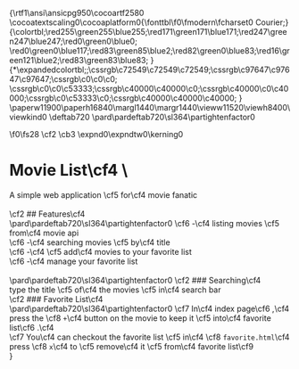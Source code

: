 {\rtf1\ansi\ansicpg950\cocoartf2580
\cocoatextscaling0\cocoaplatform0{\fonttbl\f0\fmodern\fcharset0 Courier;}
{\colortbl;\red255\green255\blue255;\red171\green171\blue171;\red247\green247\blue247;\red0\green0\blue0;
\red0\green0\blue117;\red83\green85\blue2;\red82\green0\blue83;\red16\green121\blue2;\red83\green83\blue83;
}
{\*\expandedcolortbl;;\cssrgb\c72549\c72549\c72549;\cssrgb\c97647\c97647\c97647;\cssrgb\c0\c0\c0;
\cssrgb\c0\c0\c53333;\cssrgb\c40000\c40000\c0;\cssrgb\c40000\c0\c40000;\cssrgb\c0\c53333\c0;\cssrgb\c40000\c40000\c40000;
}
\paperw11900\paperh16840\margl1440\margr1440\vieww11520\viewh8400\viewkind0
\deftab720
\pard\pardeftab720\sl364\partightenfactor0

\f0\fs28 \cf2 \cb3 \expnd0\expndtw0\kerning0
# Movie List\cf4 \
A simple web application \cf5 for\cf4  movie fanatic\
\
\cf2 ## Features\cf4 \
\pard\pardeftab720\sl364\partightenfactor0
\cf6 -\cf4  listing movies \cf5 from\cf4  movie api\
\cf6 -\cf4  searching movies \cf5 by\cf4  title\
\cf6 -\cf4  \cf5 add\cf4  movies to your favorite list\
\cf6 -\cf4  manage your favorite list\
\
\pard\pardeftab720\sl364\partightenfactor0
\cf2 ### Searching\cf4 \
type the title \cf5 of\cf4  the movies \cf5 in\cf4  search bar\
\cf2 ### Favorite List\cf4 \
\pard\pardeftab720\sl364\partightenfactor0
\cf7 In\cf4  index page\cf6 ,\cf4  press the \cf8 `+`\cf4  button on the movie to keep it \cf5 into\cf4  favorite list\cf6 .\cf4 \
\cf7 You\cf4  can checkout the favorite list \cf5 in\cf4  \cf8 `favorite.html`\cf4 \
press \cf8 `x`\cf4  to \cf5 remove\cf4  it \cf5 from\cf4  favorite list\cf9 \
}